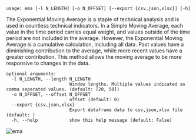 ```
usage: ema [-l N_LENGTH] [-o N_OFFSET] [--export {csv,json,xlsx}] [-h]
```

The Exponential Moving Average is a staple of technical analysis and is used in countless technical indicators. In a Simple Moving Average, each
value in the time period carries equal weight, and values outside of the time period are not included in the average. However, the Exponential Moving
Average is a cumulative calculation, including all data. Past values have a diminishing contribution to the average, while more recent values have a
greater contribution. This method allows the moving average to be more responsive to changes in the data.

```
optional arguments:
  -l N_LENGTH, --length N_LENGTH
                        Window lengths. Multiple values indicated as comma separated values. (default: [20, 50])
  -o N_OFFSET, --offset N_OFFSET
                        offset (default: 0)
  --export {csv,json,xlsx}
                        Export dataframe data to csv,json,xlsx file (default: )
  -h, --help            show this help message (default: False)
```

![ema](https://user-images.githubusercontent.com/46355364/154310578-6f4a51a8-3667-497c-9c50-7ff16e256fb6.png)
